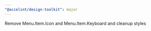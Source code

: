 ```yaml
---
"@accelint/design-toolkit": major
---
```


Remove Menu.Item.Icon and Menu.Item.Keyboard and cleanup styles
